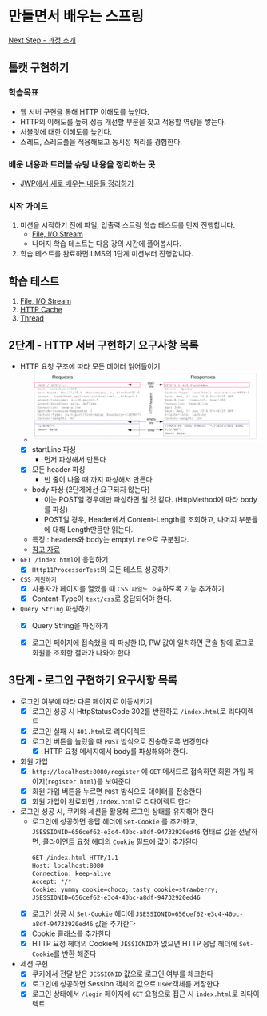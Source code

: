 # 만들면서 배우는 스프링
[Next Step - 과정 소개](https://edu.nextstep.camp/c/4YUvqn9V)

## 톰캣 구현하기

### 학습목표
- 웹 서버 구현을 통해 HTTP 이해도를 높인다.
- HTTP의 이해도를 높혀 성능 개선할 부분을 찾고 적용할 역량을 쌓는다.
- 서블릿에 대한 이해도를 높인다.
- 스레드, 스레드풀을 적용해보고 동시성 처리를 경험한다.

### 배운 내용과 트러블 슈팅 내용을 정리하는 곳 
- [JWP에서 새로 배우는 내용들 정리하기](https://kimsy8979.notion.site/JWP-255a8022e0d7403c8032e760296bfc91?pvs=4)

### 시작 가이드
1. 미션을 시작하기 전에 파일, 입출력 스트림 학습 테스트를 먼저 진행합니다.
   - [File, I/O Stream](study/src/test/java/study)
   - 나머지 학습 테스트는 다음 강의 시간에 풀어봅시다.
2. 학습 테스트를 완료하면 LMS의 1단계 미션부터 진행합니다.

## 학습 테스트
1. [File, I/O Stream](study/src/test/java/study)
2. [HTTP Cache](study/src/test/java/cache)
3. [Thread](study/src/test/java/thread)


## 2단계 - HTTP 서버 구현하기 요구사항 목록
- HTTP 요청 구조에 따라 모든 데이터 읽어들이기
    -  ![img.png](img/img.png)
    - [x] startLine 파싱
      - 먼저 파싱해서 만든다 
    - [x] 모든 header 파싱 
      - 빈 줄이 나올 때 까지 파싱해서 만든다
    - ~~body 파싱 (2단계에선 요구되지 않는다)~~
      - 이는 POST일 경우에만 파싱하면 될 것 같다. (HttpMethod에 따라 body를 파싱)
      - POST일 경우, Header에서 Content-Length를 조회하고, 나머지 부분들에 대해 Length만큼만 읽는다. 
    - 특징 : headers와 body는 emptyLine으로 구분된다. 
    - [참고 자료](https://developer.mozilla.org/ko/docs/Web/HTTP/Messages)
- `GET /index.html`에 응답하기 
  - [x] `Http11ProcessorTest`의 모든 테스트 성공하기
- `CSS 지원하기`
  - [x] 사용자가 페이지를 열었을 때 `CSS 파일도 호출`하도록 기능 추가하기
  - [x] Content-Type이 `text/css`로 응답되어야 한다. 
- `Query String` 파싱하기 
  - [x] Query String을 파싱하기 
  - [x] 로그인 페이지에 접속했을 때 파싱한 ID, PW 값이 일치하면 콘솔 창에 로그로 회원을 조회한 결과가 나와야 한다


## 3단계 - 로그인 구현하기 요구사항 목록 
- 로그인 여부에 따라 다른 페이지로 이동시키기  
  - [x] 로그인 성공 시 HttpStatusCode 302를 반환하고 `/index.html`로 리다이렉트 
  - [x] 로그인 실패 시 `401.html`로 리다이렉트 
  - [x] 로그인 버튼을 눌렀을 때 `POST` 방식으로 전송하도록 변경한다 
    - [x] HTTP 요청 메세지에서 body를 파싱해와야 한다. 
- 회원 가입 
  - [x] `http://localhost:8080/register` 에 `GET` 메서드로 접속하면 회원 가입 페이지(`register.html`)를 보여준다
  - [x] 회원 가입 버튼을 누르면 `POST` 방식으로 데이터를 전송한다 
  - [x] 회원 가입이 완료되면 `/index.html`로 리다이렉트 한다  
- 로그인 성공 시, 쿠키와 세션을 활용해 로그인 상태를 유지해야 한다 
  - 로그인에 성공하면 응답 헤더에 `Set-Cookie` 를 추가하고, `JSESSIONID=656cef62-e3c4-40bc-a8df-94732920ed46` 형태로 값을 전달하면, 클라이언트 요청 헤더의 `Cookie` 필드에 값이 추가된다
    ```text
    GET /index.html HTTP/1.1
    Host: localhost:8080
    Connection: keep-alive
    Accept: */*
    Cookie: yummy_cookie=choco; tasty_cookie=strawberry; JSESSIONID=656cef62-e3c4-40bc-a8df-94732920ed46
    ```
  - [x] 로그인 성공 시 `Set-Cookie` 헤더에 `JSESSIONID=656cef62-e3c4-40bc-a8df-94732920ed46` 값을 추가한다 
  - [x] Cookie 클래스를 추가한다 
  - [x] HTTP 요청 헤더의 Cookie에 `JESSIONID`가 없으면 HTTP 응답 헤더에 `Set-Cookie`를 반환 해준다 
- 세션 구현 
  - [x] 쿠키에서 전달 받은 `JESSIONID` 값으로 로그인 여부를 체크한다 
  - [x] 로그인에 성공하면 Session 객체의 값으로 `User`객체를 저장한다 
  - [x] 로그인 상태에서 `/login` 페이지에 `GET` 요청으로 접근 시 `index.html`로 리다이렉트

